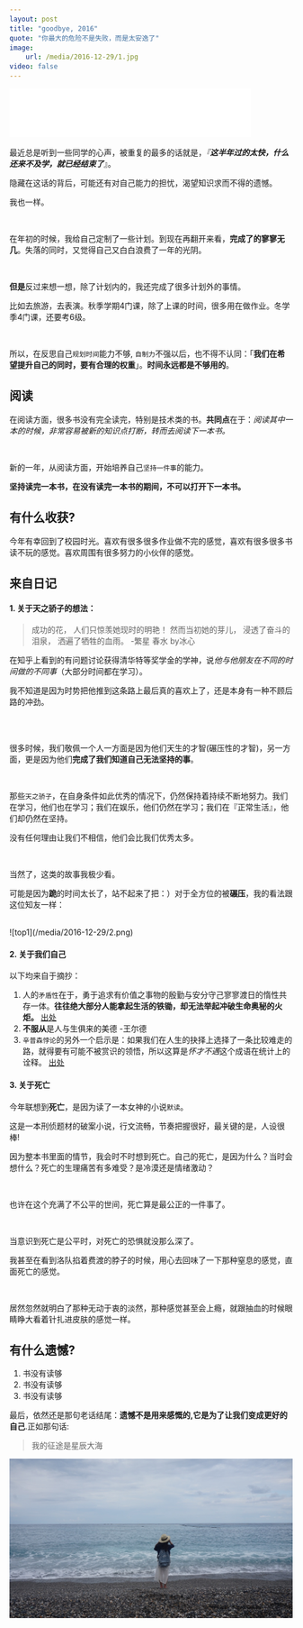 ```yaml
---
layout: post
title: "goodbye, 2016"
quote: "你最大的危险不是失败，而是太安逸了"
image: 
    url: /media/2016-12-29/1.jpg
video: false
---
```



<iframe frameborder="no" border="0" marginwidth="0" marginheight="0" width="430" height="86" src="//music.163.com/outchain/player?type=2&id=29755223&auto=1&height=66"></iframe>

<br />

最近总是听到一些同学的心声，被重复的最多的话就是，*『**这半年过的太快，什么还来不及学，就已经结束了***』。

隐藏在这话的背后，可能还有对自己能力的担忧，渴望知识求而不得的遗憾。

我也一样。


<br /> 


在年初的时候，我给自己定制了一些计划。到现在再翻开来看，**完成了的寥寥无几**。失落的同时，又觉得自己又白白浪费了一年的光阴。

<br /> 

**但是**反过来想一想，除了计划内的，我还完成了很多计划外的事情。

比如去旅游，去表演。秋季学期4门课，除了上课的时间，很多用在做作业。冬学季4门课，还要考6级。

<br /> 

所以，在反思自己`规划时间`能力不够, `自制力`不强以后，也不得不认同：「**我们在希望提升自己的同时，要有合理的权重**」。**时间永远都是不够用的**。


## 阅读

在阅读方面，很多书没有完全读完，特别是技术类的书。**共同点**在于：*阅读其中一本的时候，非常容易被新的知识点打断，转而去阅读下一本书。*

<br /> 

新的一年，从阅读方面，开始培养自己`坚持一件事`的能力。

**坚持读完一本书，在没有读完一本书的期间，不可以打开下一本书。**



## 有什么收获?

今年有幸回到了校园时光。喜欢有很多很多作业做不完的感觉，喜欢有很多很多书读不玩的感觉。喜欢周围有很多努力的小伙伴的感觉。

## 来自日记

#### 1. 关于天之骄子的想法：


>成功的花，
>人们只惊羡她现时的明艳！
>然而当初她的芽儿，
>浸透了奋斗的泪泉，
>洒遍了牺牲的血雨。
>   -繁星 春水 by冰心

在知乎上看到的有问题讨论获得清华特等奖学金的学神，说*他与他朋友在不同的时间做的不同事*（大部分时间都在学习）。

我不知道是因为时势把他推到这条路上最后真的喜欢上了，还是本身有一种不顾后路的冲劲。

<br /> <br /> 

很多时候，我们敬佩一个人一方面是因为他们天生的才智(碾压性的才智)，另一方面，更是因为他们**完成了我们知道自己无法坚持的事**。

<br />

那些`天之骄子`，在自身条件如此优秀的情况下，仍然保持着持续不断地努力。我们在学习，他们也在学习；我们在娱乐，他们仍然在学习；我们在『正常生活』，他们却仍然在坚持。

没有任何理由让我们不相信，他们会比我们优秀太多。

<br /> 

当然了，这类的故事我极少看。

可能是因为**跪**的时间太长了，站不起来了把：）对于全方位的被**碾压**，我的看法跟这位知友一样：

<br />
![top1](/media/2016-12-29/2.png)
<br />

#### 2. 关于我们自己

以下均来自于摘抄：

1. 人的`矛盾性`在于，勇于追求有价值之事物的殷勤与安分守己寥寥渡日的惰性共存一体。**往往绝大部分人能拿起生活的铁锄，却无法举起冲破生命奥秘的火炬。** [出处](https://www.zhihu.com/question/39740862)
2. **不服从**是人与生俱来的美德 -王尔德
3. `辛普森悖论`的另外一个启示是：如果我们在人生的抉择上选择了一条比较难走的路，就得要有可能不被赏识的领悟，所以这算是*怀才不遇*这个成语在统计上的诠释。 [出处](http://baike.baidu.com/link?url=5YXY9d69OHcmoaO-5eCzSioiCtGTNN9zKXV4WZuD1qpo2N3fm_hYELdmlPmDHSgDxZqysOCG263j7yjLFh4Dp2n88z0clzYhiWQItEn5ykaPS9VQj7HFTiN5ll6kH3KiLtVjeiO3D_BMgS9B0EYE2_)


#### 3. 关于死亡

今年联想到**死亡**，是因为读了一本女神的小说`默读`。

这是一本刑侦题材的破案小说，行文流畅，节奏把握很好，最关键的是，人设很棒!

因为整本书里面的情节，我会时不时想到死亡。自己的死亡，是因为什么？当时会想什么？死亡的生理痛苦有多难受？是冷漠还是情绪激动？

<br /> 

也许在这个充满了不公平的世间，死亡算是最公正的一件事了。

<br /> 

当意识到死亡是公平时，对死亡的恐惧就没那么深了。

我甚至在看到洛队掐着费渡的脖子的时候，用心去回味了一下那种窒息的感觉，直面死亡的感觉。

<br /> 

居然忽然就明白了那种无动于衷的淡然，那种感觉甚至会上瘾，就跟抽血的时候眼睛睁大看着针扎进皮肤的感觉一样。



## 有什么遗憾?

1. 书没有读够
2. 书没有读够
3. 书没有读够


最后，依然还是那句老话结尾：**遗憾不是用来感慨的,它是为了让我们变成更好的自己**.正如那句话:

>我的征途是星辰大海


![byebye](/media/2016-12-29/3.jpg)





